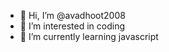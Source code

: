 - 👋 Hi, I’m @avadhoot2008
- 👀 I’m interested in coding
- 🌱 I’m currently learning javascript

<!---
avadhoot2008/avadhoot2008 is a ✨ special ✨ repository because its `README.md` (this file) appears on your GitHub profile.
You can click the Preview link to take a look at your changes.
--->
